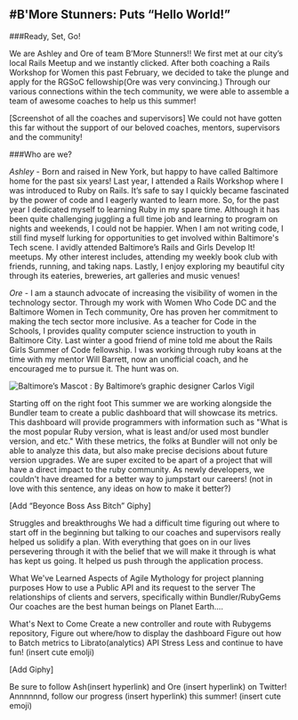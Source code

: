 #B'More Stunners: Puts “Hello World!”
---

###Ready, Set, Go!

We are Ashley and Ore of team B’More Stunners!! We first met at our city’s local Rails Meetup and we instantly clicked. After both coaching a Rails Workshop for Women this past February, we decided to take the plunge and apply for the RGSoC fellowship(Ore was very convincing.) Through our various connections within the tech community, we were able to assemble a team of awesome coaches to help us this summer!


[Screenshot of all the coaches and supervisors]
We could not have gotten this far without the support of our beloved coaches, mentors, supervisors and the community!

###Who are we? 

*Ashley* -  Born and raised in New York, but happy to have called Baltimore home for the past six years! Last year, I attended a Rails Workshop where I was introduced to Ruby on Rails.  It’s safe to say I quickly became fascinated by the power of code and I eagerly wanted to learn more. So, for the past year I dedicated myself to learning Ruby in my spare time. Although it has been quite challenging juggling a full time job and learning to program on nights and weekends, I could not be happier. When I am not writing code, I still find myself lurking for opportunities to get involved within Baltimore's Tech scene. I avidly attended Baltimore’s Rails and Girls Develop It! meetups. My other interest includes, attending my weekly book club with friends, running, and taking naps. Lastly, I enjoy exploring my beautiful city through its eateries, breweries, art galleries and music venues!

*Ore* - I am a staunch advocate of increasing the visibility of women in the technology sector. Through my work with Women Who Code DC and the Baltimore Women in Tech community, Ore has proven her commitment to making the tech sector more inclusive. As a teacher for Code in the Schools, I provides quality computer science instruction to youth in Baltimore City.
Last winter a good friend of mine told me about the Rails Girls Summer of Code fellowship. I was working through ruby koans at the time with my mentor Will Barrett, now an unofficial coach, and he encouraged me to pursue it. The hunt was on. 












![Baltimore’s Mascot : By Baltimore’s graphic designer Carlos Vigil](https://d13yacurqjgara.cloudfront.net/users/5019/screenshots/830558/monop-boh-ly_v1_zoom_dribbble.jpg)







Starting off on the right foot
This summer we are working alongside the Bundler team to create a public dashboard that will showcase its metrics. This dashboard will provide programmers with information such as "What is the most popular Ruby version, what is least and/or used most bundler version, and etc." With these metrics, the folks at Bundler will not only be able to analyze this data, but also make precise decisions about future version upgrades. We are super excited to be apart of a project that will have a direct impact to the ruby community. As newly developers, we couldn't have dreamed for a better way to jumpstart our careers! (not in love with this sentence, any ideas on how to make it better?) 


[Add “Beyonce Boss Ass Bitch” Giphy]


Struggles and breakthroughs
We had a difficult time figuring out where to start off in the beginning  but talking to our coaches and supervisors really helped us solidify a plan.  With everything that goes on in our lives persevering through it with the belief  that we will make it through is what has kept us going. It helped us push through the application process.


What We've Learned 
Aspects of Agile Mythology for project planning purposes
How to use a Public API and its request to the server
The relationships of clients and servers, specifically within Bundler/RubyGems
Our coaches are the best human beings on Planet Earth.... 


What's Next to Come
Create a new controller and route with Rubygems repository, 
Figure out where/how to display the dashboard
Figure out how to Batch metrics to Librato(analytics) API
Stress Less and continue to have fun! (insert cute emolji)



[Add Giphy]



Be sure to follow Ash(insert hyperlink) and Ore (insert hyperlink) on Twitter! 
Annnnnnd, follow our progress (insert hyperlink) this summer! (insert cute emoji)




